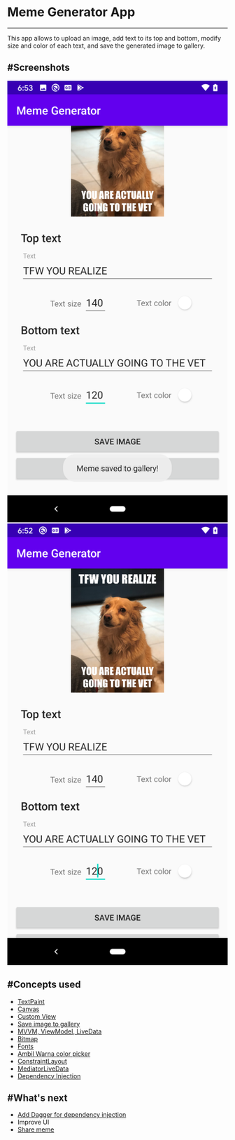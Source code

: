 # Meme Generator App
-----------
This app allows to upload an image, add text to its top and bottom, modify size and color of each text, and save the generated image to gallery.

#Screenshots
------------
![screenshot1](screenshots/screenshot1.png) ![screenshot2](screenshots/screenshot2.png)

#Concepts used 
------------
- [TextPaint](https://developer.android.com/reference/android/text/TextPaint)
- [Canvas](https://developer.android.com/reference/android/graphics/Canvas?hl=en)
- [Custom View](https://developer.android.com/training/custom-views/create-view)
- [Save image to gallery](https://stackoverflow.com/questions/36624756/how-to-save-bitmap-to-android-gallery)
- [MVVM, ViewModel, LiveData](https://developer.android.com/jetpack/guide?hl=en)
- [Bitmap](https://developer.android.com/reference/android/graphics/Bitmap)
- [Fonts](https://stackoverflow.com/questions/27588965/how-to-use-custom-font-in-a-project-written-in-android-studio)
- [Ambil Warna color picker](https://github.com/yukuku/ambilwarna)
- [ConstraintLayout](https://developer.android.com/training/constraint-layout)
- [MediatorLiveData](https://developer.android.com/reference/kotlin/androidx/lifecycle/MediatorLiveData)
- [Dependency Injection](https://en.wikipedia.org/wiki/Dependency_injection)

#What's next
------------
- [Add Dagger for dependency injection](https://developer.android.com/training/dependency-injection/dagger-android)
- Improve UI
- [Share meme](https://stackoverflow.com/questions/33222918/sharing-bitmap-via-android-intent/)

